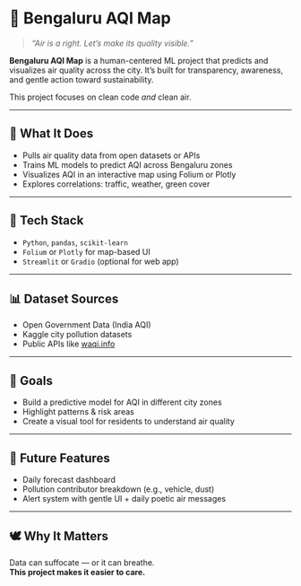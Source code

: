 # 🌇 Bengaluru AQI Map

> *“Air is a right. Let’s make its quality visible.”*

**Bengaluru AQI Map** is a human-centered ML project that predicts and visualizes air quality across the city. It’s built for transparency, awareness, and gentle action toward sustainability.

This project focuses on clean code *and* clean air.

---

## 📍 What It Does

- Pulls air quality data from open datasets or APIs  
- Trains ML models to predict AQI across Bengaluru zones  
- Visualizes AQI in an interactive map using Folium or Plotly  
- Explores correlations: traffic, weather, green cover

---

## 🌿 Tech Stack

- `Python`, `pandas`, `scikit-learn`  
- `Folium` or `Plotly` for map-based UI  
- `Streamlit` or `Gradio` (optional for web app)

---

## 📊 Dataset Sources

- Open Government Data (India AQI)  
- Kaggle city pollution datasets  
- Public APIs like [waqi.info](https://waqi.info)  

---

## 🎯 Goals

- Build a predictive model for AQI in different city zones  
- Highlight patterns & risk areas  
- Create a visual tool for residents to understand air quality

---

## 💭 Future Features

- Daily forecast dashboard  
- Pollution contributor breakdown (e.g., vehicle, dust)  
- Alert system with gentle UI + daily poetic air messages

---

## 🕊️ Why It Matters

Data can suffocate — or it can breathe.  
**This project makes it easier to care.**
